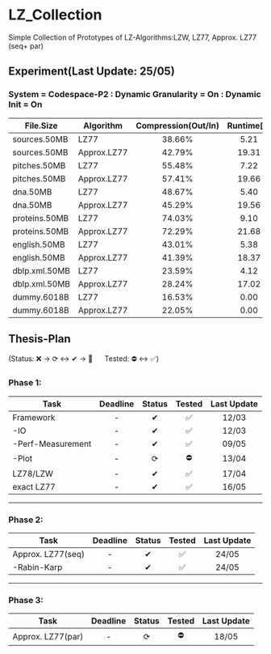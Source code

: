 # LZ_Collection

Simple Collection of Prototypes of LZ-Algorithms:LZW, LZ77, Approx. LZ77 (seq+ par)

## Experiment(Last Update: 25/05)

### System = Codespace-P2 : Dynamic Granularity = On : Dynamic Init = On

|File.Size|Algorithm|Compression(Out/In)|Runtime[s]|Factors(#/In)|Memory([Byte]/In)|
|---------------|---------------|:---------------:|:---------------:|:---------------:|:------------:|
|sources.50MB|LZ77|38.66%|5.21|8.90%|20.00|
|sources.50MB|Approx.LZ77|42.79%|19.31|11.89%|8.08|
|pitches.50MB|LZ77|55.48%|7.22|33.31%|20.00|
|pitches.50MB|Approx.LZ77|57.41%|19.66|19.62%|10.50|
|dna.50MB|LZ77|48.67%|5.40|7.36%|20.00|
|dna.50MB|Approx.LZ77|45.29%|19.56|11.32%|10.01|
|proteins.50MB|LZ77|74.03%|9.10|49.45%|20.00|
|proteins.50MB|Approx.LZ77|72.29%|21.68|18.36%|19.34|
|english.50MB|LZ77|43.01%|5.38|8.61%|20.00|
|english.50MB|Approx.LZ77|41.39%|18.37|10.77%|7.01|
|dblp.xml.50MB|LZ77|23.59%|4.12|5.21%|20.00|
|dblp.xml.50MB|Approx.LZ77|28.24%|17.02|7.69%|4.36|
|dummy.6018B|LZ77|16.53%|0.00|11.58%|20.00|
|dummy.6018B|Approx.LZ77|22.05%|0.00|11.78%|6.94||

## Thesis-Plan

(Status: ❌ &rarr; ⟳ &harr; ✔ &rarr; 🌟 &nbsp;&nbsp;&nbsp;&nbsp; Tested: ⛔ &harr; ✅)


### Phase 1:
|Task               |Deadline   |Status  |Tested     |Last Update|
|-------------------|:---------:|:------:|:---------:|:---------:|
|Framework          |-          |✔       |✅          |12/03      |
| -IO               |-          |✔       |✅          |12/03      |
| -Perf-Measurement |-          |✔       |✅          |09/05      |
| -Plot             |-          |⟳       |⛔          |13/04      |
|LZ78/LZW           |-          |✔       |✅          |17/04      |
|exact LZ77         |-          |✔       |✅          |16/05      |

---
### Phase 2:
|Task               |Deadline   |Status  |Tested     |Last Update|
|-------------------|:---------:|:------:|:---------:|:---------:|
|Approx. LZ77(seq)  |-          |✔       |✅          |24/05      |
| -Rabin-Karp       |-          |✔       |✅          |24/05      |

---
### Phase 3:
|Task               |Deadline   |Status  |Tested     |Last Update|
|-------------------|:---------:|:------:|:---------:|:---------:|
|Approx. LZ77(par)  |-          |⟳       |⛔          |18/05      |


